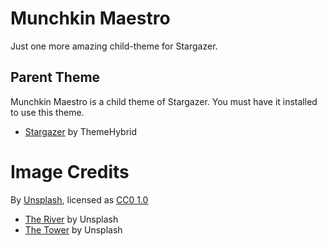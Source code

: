 # Munchkin Maestro

Just one more amazing child-theme for Stargazer.

## Parent Theme

Munchkin Maestro is a child theme of Stargazer. You must have it installed to use this theme.
* [Stargazer](http://themehybrid.com/themes/stargazer) by ThemeHybrid

# Image Credits

By [Unsplash](http://unsplash.com/), licensed as [CC0 1.0](http://creativecommons.org/publicdomain/zero/1.0/)
* [The River](https://s3.amazonaws.com/ooomf-com-files/PcLGXNjMTdiFVKTrElCl__DSC2245.jpg) by Unsplash
* [The Tower](https://s3.amazonaws.com/ooomf-com-files/U6MeLwXUQtWwZ2iSA5qr_photo.JPG) by Unsplash
